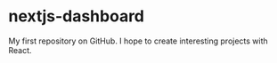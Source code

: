# nextjs-dashboard
My first repository on GitHub.
I hope to create interesting projects with React.
